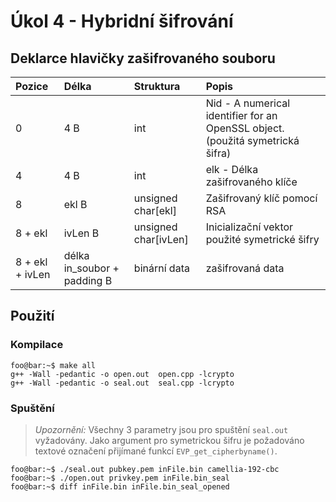 # Úkol 4 - Hybridní šifrování

## Deklarce hlavičky zašifrovaného souboru

| Pozice | Délka | Struktura | Popis |
|:----------|:-------------|:-------------|:------|
| 0 | 4 B | int | Nid - A numerical identifier for an OpenSSL object. (použitá symetrická šifra) |
| 4 | 4 B | int | elk - Délka zašifrovaného klíče |
| 8 | ekl B | unsigned char\[ekl\] | Zašifrovaný klíč pomocí RSA |
| 8 + ekl | ivLen B | unsigned char\[ivLen\] | Inicializační vektor použité symetrické šifry |
| 8 + ekl + ivLen | délka in_soubor + padding B | binární data | zašifrovaná data |

## Použití

### Kompilace

```console
foo@bar:~$ make all
g++ -Wall -pedantic -o open.out  open.cpp -lcrypto
g++ -Wall -pedantic -o seal.out  seal.cpp -lcrypto
```

### Spuštění

> *Upozornění:* Všechny 3 parametry jsou pro spuštění `seal.out` vyžadovány. Jako argument pro symetrickou šifru je požadováno textové označení přijímané funkcí `EVP_get_cipherbyname()`. 

```console
foo@bar:~$ ./seal.out pubkey.pem inFile.bin camellia-192-cbc
foo@bar:~$ ./open.out privkey.pem inFile.bin_seal
foo@bar:~$ diff inFile.bin inFile.bin_seal_opened
```